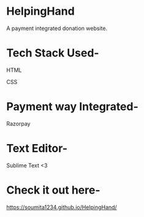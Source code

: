 # HelpingHand
A payment integrated donation website.
# Tech Stack Used-
 HTML
 
 CSS
 
 # Payment way Integrated-
   Razorpay
 # Text Editor-
   Sublime Text <3
 
 # Check it out here-
   https://soumita1234.github.io/HelpingHand/